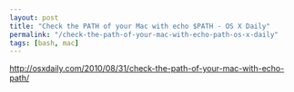 ```yaml
---
layout: post
title: "Check the PATH of your Mac with echo $PATH - OS X Daily"
permalink: "/check-the-path-of-your-mac-with-echo-path-os-x-daily"
tags: [bash, mac]
---
```


<a href="http://osxdaily.com/2010/08/31/check-the-path-of-your-mac-with-echo-path/">http://osxdaily.com/2010/08/31/check-the-path-of-your-mac-with-echo-path/</a>
